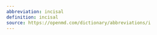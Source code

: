 ```yaml
---
abbreviation: incisal
definition: incisal
source: https://openmd.com/dictionary/abbreviations/i
---
```

